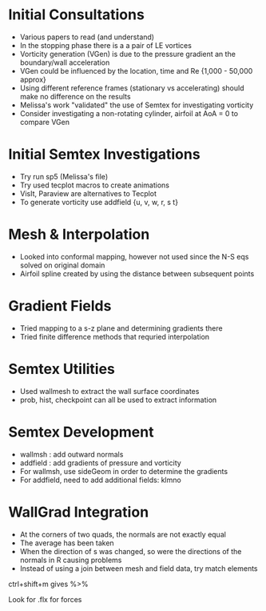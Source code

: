 # Initial Consultations
 - Various papers to read (and understand)
 - In the stopping phase there is a a pair of LE vortices
 - Vorticity generation (VGen) is due to the pressure gradient an the boundary/wall acceleration
 - VGen could be influenced by the location, time and Re {1,000 - 50,000 approx}
 - Using different reference frames (stationary vs accelerating) should make no difference on the results
 - Melissa's work "validated" the use of Semtex for investigating vorticity
 - Consider investigating a non-rotating cylinder, airfoil at AoA = 0 to compare VGen
 
# Initial Semtex Investigations
 - Try run sp5 (Melissa's file)
 - Try used tecplot macros to create animations
 - VisIt, Paraview are alternatives to Tecplot
 - To generate vorticity use addfield {u, v, w, r, s t}

# Mesh & Interpolation
 - Looked into conformal mapping, however not used since the N-S eqs solved on original domain
 - Airfoil spline created by using the distance between subsequent points

# Gradient Fields
 - Tried mapping to a s-z plane and determining gradients there
 - Tried finite difference methods that requried interpolation

# Semtex Utilities
 - Used wallmesh to extract the wall surface coordinates
 - prob, hist, checkpoint can all be used to extract information

# Semtex Development
 - wallmsh  : add outward normals
 - addfield : add gradients of pressure and vorticity
 - For wallmsh, use sideGeom in order to determine the gradients
 - For addfield, need to add additional fields: klmno

# WallGrad Integration
 - At the corners of two quads, the normals are not exactly equal
 - The average has been taken
 - When the direction of s was changed, so were the directions of the normals in R causing problems
 - Instead of using a join between mesh and field data, try match elements

ctrl+shift+m gives %>% 

Look for .flx for forces
